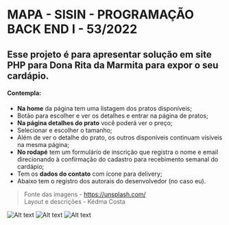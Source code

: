 # MAPA - SISIN - PROGRAMAÇÃO BACK END I - 53/2022
## Esse projeto é para apresentar solução em site PHP para Dona Rita da Marmita para expor o seu cardápio.
#### Contempla:
* **Na home** da página tem uma listagem dos pratos disponíveis;
* Botão para escolher e ver os detalhes e entrar na página de pratos;
* **Na página detalhes do prato** você poderá ver o preço;
* Selecionar e escolher o tamanho;
* Além de ver o detalhe do prato, os outros disponíveis continuam visíveis na mesma página;
* **No rodapé** tem um formulário de inscrição que registra o nome e email direcionando à confirmação do cadastro para recebimento semanal do cardápio;
* Tem os **dados do contato** com ícone para delivery;
* Abaixo tem o registro dos autorais do desenvolvedor (no caso eu).

> Fonte das imagens - https://unsplash.com/   
> Layout e descrições - Kédma Costa


![Alt text](https://github.com/uniked/projetomapa/blob/main/img/capa.png "Home - Rita da Marmita")
![Alt text](https://github.com/uniked/projetomapa/blob/main/img/layout-prato.png "Página de detalhes do prato")
![Alt text](https://github.com/uniked/projetomapa/blob/main/img/rodape.png "Rodapé")

